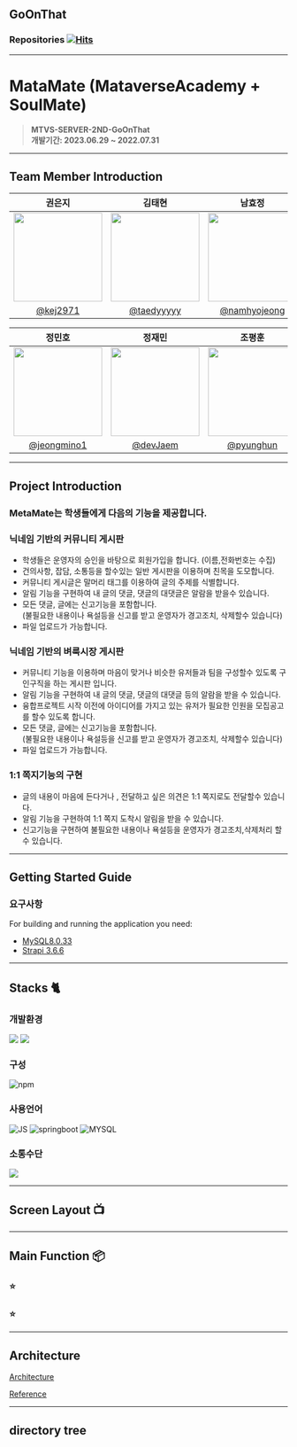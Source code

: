 ## GoOnThat

### Repositories   [![Hits](https://hits.seeyoufarm.com/api/count/incr/badge.svg?url=https%3A%2F%2Fgithub.com%2FGoOnThat%2FGoOnThat&count_bg=%2379C83D&title_bg=%23555555&icon=&icon_color=%23E7E7E7&title=hits&edge_flat=false)](https://hits.seeyoufarm.com)

---
# MataMate (MataverseAcademy + SoulMate)
> **MTVS-SERVER-2ND-GoOnThat** <br/> **개발기간: 2023.06.29 ~ 2022.07.31**

---
## Team Member Introduction
|권은지|김태현|남효정|
|-------------------------------------------------|-------------------------------------------------|--------------------------------------------------|
|<img width="160px" src="https://avatars.githubusercontent.com/u/139085498?v=4" />|<img width="160px" src="https://avatars.githubusercontent.com/u/136583226?v=4" />|<img width="160px" src="https://avatars.githubusercontent.com/u/122511826?v=4" />|
|<center>[@kej2971](https://github.com/taedyyyyy)| <center>[@taedyyyyy](https://github.com/taedyyyyy)|<center>[@namhyojeong](https://github.com/namhyojeong)|

|정민호|정재민|조평훈|
|-------------------------------------------------|-------------------------------------------------|--------------------------------------------------|
|<img width="160px" src="https://avatars.githubusercontent.com/u/134987020?v=4" />|<img width="160px" src="https://avatars.githubusercontent.com/u/125876896?v=4" />|<img width="160px" src="https://avatars.githubusercontent.com/u/122511815?v=4" />|
|<center>[@jeongmino1](https://github.com/jeongmino1)|<center>[@devJaem](https://github.com/devJaem)|<center>[@pyunghun](https://github.com/pyunghun)|

---
## Project Introduction

### MetaMate는 학생들에게 다음의 기능을 제공합니다.

### 닉네임 기반의 커뮤니티 게시판
- 학생들은 운영자의 승인을 바탕으로 회원가입을 합니다. (이름,전화번호는 수집)
- 건의사항, 잡담, 소통등을 할수있는 일반 게시판을 이용하며 친목을 도모합니다.
- 커뮤니티 게시글은 말머리 태그를 이용하여 글의 주제를 식별합니다.
- 알림 기능을 구현하여 내 글의 댓글, 댓글의 대댓글은 알람을 받을수 있습니다.
- 모든 댓글, 글에는 신고기능을 포함합니다.<br> 
  (불필요한 내용이나 욕설등을 신고를 받고 운영자가 경고조치, 삭제할수 있습니다)
- 파일 업로드가 가능합니다.
### 닉네임 기반의 벼룩시장 게시판
- 커뮤니티 기능을 이용하며 마음이 맞거나 비슷한 유저들과 팀을 구성할수 있도록 구인구직을 하는 게시판 입니다.
- 알림 기능을 구현하여 내 글의 댓글, 댓글의 대댓글 등의 알람을 받을 수 있습니다.
- 융합프로젝트 시작 이전에 아이디어를 가지고 있는 유저가 필요한 인원을 모집공고를 할수 있도록 합니다.
- 모든 댓글, 글에는 신고기능을 포함합니다.<br>
  (불필요한 내용이나 욕설등을 신고를 받고 운영자가 경고조치, 삭제할수 있습니다)
- 파일 업로드가 가능합니다.
### 1:1 쪽지기능의 구현
- 글의 내용이 마음에 든다거나 , 전달하고 싶은 의견은 1:1 쪽지로도 전달할수 있습니다.
- 알림 기능을 구현하여 1:1 쪽지 도착시 알림을 받을 수 있습니다.
- 신고기능을 구현하여 불필요한 내용이나 욕설등을 운영자가 경고조치,삭제처리 할수 있습니다.

---

## Getting Started Guide
### 요구사항
For building and running the application you need:

- [MySQL8.0.33](https://dev.mysql.com/downloads/mysql/)
- [Strapi 3.6.6](https://www.npmjs.com/package/strapi/v/3.6.6)

---

## Stacks 🐈

### 개발환경
<img src="https://img.shields.io/badge/Intelii J-000000?style=for-the-badge&logo=intellijidea&logoColor=white">
<img src="https://img.shields.io/badge/GitHub-000000?style=for-the-badge&logo=github&logoColor=white">

### 구성
![npm](https://img.shields.io/badge/figma-F24E1E?style=for-the-badge&logo=figma&logoColor=white)

### 사용언어
![JS](https://img.shields.io/badge/JavaScript-F7DF1E?style=for-the-badge&logo=Javascript&logoColor=white)
![springboot](https://img.shields.io/badge/springboot-6DB33F?style=for-the-badge&logo=springboot&logoColor=white)
![MYSQL](https://img.shields.io/badge/mysql-4479A1?style=for-the-badge&logo=mysql&logoColor=white)

### 소통수단
<img src="https://img.shields.io/badge/discord-5865F2?style=for-the-badge&logo=discord&logoColor=white">

---
## Screen Layout 📺

---
## Main Function 📦

### ⭐️ 

### ⭐️ 


---
## Architecture
[Architecture](https://github.com/mtvs-server-second-study/developer-agency/wiki/Architecture)

[Reference](https://velog.io/@hanblueblue/%EB%B2%88%EC%97%AD-Layered-Architecture)

---
## directory tree
```bash

```
